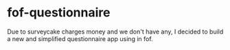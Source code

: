 # fof-questionnaire
Due to surveycake charges money and we don't have any, I decided to build a new and simplified questionnaire app using in fof.
